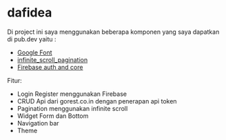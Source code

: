 # dafidea

Di project ini saya menggunakan beberapa komponen yang saya dapatkan di pub.dev yaitu :
  
- [Google Font](https://pub.dev/packages/google_fonts)
- [infinite_scroll_pagination](https://pub.dev/packages/infinite_scroll_pagination)
- [Firebase auth and core](https://pub.dev/packages/firebase_auth)

Fitur:

- Login Register menggunakan Firebase
- CRUD Api dari gorest.co.in dengan penerapan api token
- Pagination menggunakan infinite scroll
- Widget Form dan Bottom
- Navigation bar
- Theme
